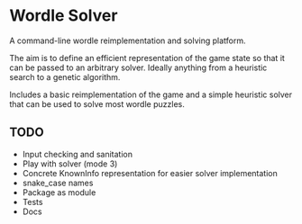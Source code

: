 # Wordle Solver
A command-line wordle reimplementation and solving platform.

The aim is to define an efficient representation of the game state so that it can be passed to an arbitrary solver. Ideally anything from a heuristic search to a genetic algorithm.

Includes a basic reimplementation of the game and a simple heuristic solver that can be used to solve most wordle puzzles.




## TODO
- Input checking and sanitation
- Play with solver (mode 3)
- Concrete KnownInfo representation for easier solver implementation
- snake_case names
- Package as module
- Tests
- Docs